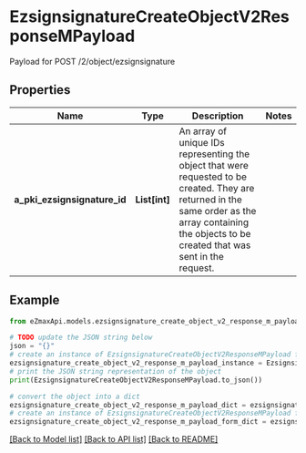 # EzsignsignatureCreateObjectV2ResponseMPayload

Payload for POST /2/object/ezsignsignature

## Properties

Name | Type | Description | Notes
------------ | ------------- | ------------- | -------------
**a_pki_ezsignsignature_id** | **List[int]** | An array of unique IDs representing the object that were requested to be created.  They are returned in the same order as the array containing the objects to be created that was sent in the request. | 

## Example

```python
from eZmaxApi.models.ezsignsignature_create_object_v2_response_m_payload import EzsignsignatureCreateObjectV2ResponseMPayload

# TODO update the JSON string below
json = "{}"
# create an instance of EzsignsignatureCreateObjectV2ResponseMPayload from a JSON string
ezsignsignature_create_object_v2_response_m_payload_instance = EzsignsignatureCreateObjectV2ResponseMPayload.from_json(json)
# print the JSON string representation of the object
print(EzsignsignatureCreateObjectV2ResponseMPayload.to_json())

# convert the object into a dict
ezsignsignature_create_object_v2_response_m_payload_dict = ezsignsignature_create_object_v2_response_m_payload_instance.to_dict()
# create an instance of EzsignsignatureCreateObjectV2ResponseMPayload from a dict
ezsignsignature_create_object_v2_response_m_payload_form_dict = ezsignsignature_create_object_v2_response_m_payload.from_dict(ezsignsignature_create_object_v2_response_m_payload_dict)
```
[[Back to Model list]](../README.md#documentation-for-models) [[Back to API list]](../README.md#documentation-for-api-endpoints) [[Back to README]](../README.md)


